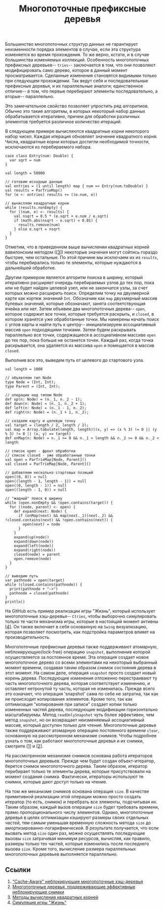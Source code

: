 ﻿---
layout: overview-large
title: Многопоточные префиксные деревья

disqus: true

partof: parallel-collections
language: ru
num: 4
---

Большинство многопоточных структур данных не гарантирует неизменности порядка элементов в случае, если эта структура изменяется во время прохождения. То же верно, кстати, и в случае большинства изменяемых коллекций. Особенность многопоточных префиксных деревьев-- `tries`-- заключается в том, что они позволяют модифицировать само дерево, которое в данный момент просматривается. Сделанные изменения становятся видимыми только при следующем прохождении. Так ведут себя и последовательные префиксные деревья, и их параллельные аналоги; единственное отличие-- в том, что первые перебирают элементы последовательно, а вторые-- параллельно.

Это замечательное свойство позволяет упростить ряд алгоритмов. Обычно это такие алгоритмы, в которых некоторый набор данных обрабатывается итеративно, причем для обработки различных элементов требуется различное количество итераций.

В следующем примере вычисляются квадратные корни некоторого набор чисел. Каждая итерация обновляет значение квадратного корня. Числа, квадратные корни которых достигли необходимой точности, исключаются из перебираемого набора.

    case class Entry(num: Double) {
      var sqrt = num
    }
	
    val length = 50000
	
	// готовим исходные данные
    val entries = (1 until length) map { num => Entry(num.toDouble) }
    val results = ParTrieMap()
    for (e <- entries) results += ((e.num, e))
    
	// вычисляем квадратные корни
    while (results.nonEmpty) {
      for ((num, e) <- results) {
        val nsqrt = 0.5 * (e.sqrt + e.num / e.sqrt)
        if (math.abs(nsqrt - e.sqrt) < 0.01) {
          results.remove(num)
        } else e.sqrt = nsqrt
      }
    }

Отметим, что в приведенном выше вычислении квадратных корней вавилонским методом (\[[3][3]\]) некоторые значения могут сойтись гораздо быстрее, чем остальные. По этой причине мы исключаем их из `results`, чтобы перебирались только те элементы, которые нуждаются в дальнейшей обработке.

Другим примером является алгоритм поиска в ширину, который итеративно расширяет очередь перебираемых узлов до тех пор, пока или не будет найден целевой узел, или не закончатся узлы, за счет которых можно расширить поиск. Определим точку на двухмерной карте как кортеж значений `Int`. Обозначим как `map` двухмерный массив булевых значений, которые обозначают, занята соответствующая ячейка или нет. Затем объявим два многопоточных дерева-- `open`, которое содержит все точки, которые требуется раскрыть, и `closed`, в котором хранятся уже обработанные точки. Мы намерены начать поиск с углов карты и найти путь к центру-- инициализируем ассоциативный массив `open` подходящими точками. Затем будем раскрывать параллельно все точки, содержащиеся в ассоциативном массиве `open` до тех пор, пока больше не останется точек. Каждый раз, когда точка раскрывается, она удаляется из массива `open` и помещается в массив `closed`.

Выполнив все это, выведем путь от целевого до стартового узла.
	
    val length = 1000
	
    // объявляем тип Node
    type Node = (Int, Int);
    type Parent = (Int, Int);
    
    // операции над типом Node
    def up(n: Node) = (n._1, n._2 - 1);
    def down(n: Node) = (n._1, n._2 + 1);
    def left(n: Node) = (n._1 - 1, n._2);
    def right(n: Node) = (n._1 + 1, n._2);
    
    // создаем карту и целевую точку
    val target = (length / 2, length / 2);
    val map = Array.tabulate(length, length)((x, y) => (x % 3) != 0 || (y % 3) != 0 || (x, y) == target)
    def onMap(n: Node) = n._1 >= 0 && n._1 < length && n._2 >= 0 && n._2 < length
    
    // список open - фронт обработки
    // список closed - уже обработанные точки
    val open = ParTrieMap[Node, Parent]()
    val closed = ParTrieMap[Node, Parent]()
    
    // добавляем несколько стартовых позиций
    open((0, 0)) = null
    open((length - 1, length - 1)) = null
    open((0, length - 1)) = null
    open((length - 1, 0)) = null
 
    // "жадный" поиск в ширину
    while (open.nonEmpty && !open.contains(target)) {
      for ((node, parent) <- open) {
        def expand(next: Node) {
          if (onMap(next) && map(next._1)(next._2) && !closed.contains(next) && !open.contains(next)) {
            open(next) = node
          }
        }
        expand(up(node))
        expand(down(node))
        expand(left(node))
        expand(right(node))
        closed(node) = parent
        open.remove(node)
      }
    }
	
    // выводим путь
    var pathnode = open(target)
    while (closed.contains(pathnode)) {
      print(pathnode + "->")
      pathnode = closed(pathnode)
    }
    println()

На GitHub есть пример реализации игры "Жизнь", который использует многопоточные хэш-деревья-- `Ctries`, чтобы выборочно симулировать только те части механизма игры, которые в настоящий момент активны \[[4][4]\].
Он также включает в себя основанную на `Swing` визуализацию, которая позволяет посмотреть, как подстройка параметров влияет на производительность.

Многопоточные префиксные деревья также поддерживают атомарную, неблокирующую(lock-free) операцию `snapshot`, выполнение которой осуществляется за постоянное время. Эта операция создает новое многопоточное дерево со всеми элементами на некоторый выбранный момент времени, создавая таким образом снимок состояния дерева в этот момент.
На самом деле, операция `snapshot` просто создает новый корень дерева. Последующие изменения отложенно перестраивают ту часть многопоточного дерева, которая соответствует изменению, и оставляет нетронутой ту часть, которая не изменилась. Прежде всего это означает, что операция 'snapshot' сама по себе не затратна, так как не происходит копирования элементов. Кроме того, так как оптимизация "копирования при записи" создает копии только измененных частей дерева, последующие модификации горизонтально масштабируемы.
Метод `readOnlySnapshot` чуть более эффективен, чем метод `snapshot`, но он возвращает неизменяемый ассоциативный массив, который доступен только для чтения. Многопоточные деревья также поддерживают атомарную операцию постоянного времени `clear`, основанную на рассмотренном механизме снимков. 
Чтобы подробнее узнать о том, как работают многопоточные деревья и их снимки, смотрите \[[1][1]\] и \[[2][2]\].

На рассмотренном механизме снимков основана работа итераторов многопоточных деревьев. Прежде чем будет создан объект-итератор, берется снимок многопоточного дерева. Таким образом, итератор перебирает только те элементы дерева, которые присутствовали на момент создания снимка. Фактически, итераторы используют те снимки, которые дают доступ только на чтение.

На том же механизме снимков основана операция `size`. В качестве примитивной реализации этой операции можно просто создать итератор (то есть, снимок) и перебрать все элементы, подсчитывая их. Таким образом, каждый вызов операции `size` будет требовать времени, прямо пропорционального числу элементов. Однако, многопоточные деревья в целях оптимизации кэшируют размеры своих отдельных частей, тем самым уменьшая временную сложность метода `size` до амортизированно-логарифмической. В результате получается, что если вызвать метод `size` один раз, можно осуществлять последующие вызовы `size` затрачивая минимум ресурсов, вычисляя, как правило, размеры только тех частей, которые изменились после последнего вызова `size`. Кроме того, вычисление размера параллельных многопоточных деревьев выполняется параллельно. 


## Ссылки

1. ["Cache-Aware" неблокирующие многопоточные хэш-деревья][1]
2. [Многопоточные деревья, поддерживающие эффективные неблокирующие снимки][2]
3. [Методы вычисления квадратных корней][3]
4. [Симуляция игры "Жизнь"][4]

  [1]: http://infoscience.epfl.ch/record/166908/files/ctries-techreport.pdf "Ctries-techreport"
  [2]: http://lampwww.epfl.ch/~prokopec/ctries-snapshot.pdf "Ctries-snapshot"
  [3]: http://en.wikipedia.org/wiki/Methods_of_computing_square_roots#Babylonian_method "babylonian-method"
  [4]: https://github.com/axel22/ScalaDays2012-TrieMap "game-of-life-ctries"
